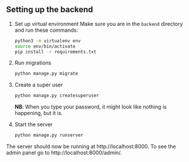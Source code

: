 ## Setting up the backend

1. Set up virtual environment
    Make sure you are in the `backend` directory and run these commands:
    ```bash
    python3 -m virtualenv env
    source env/bin/activate
    pip install -r requirements.txt
    ```

2. Run migrations
    ```bash
    python manage.py migrate
    ```

3. Create a super user
    ```bash
    python manage.py createsuperuser
    ```
    **NB**: When you type your password, it might look like nothing is happening, but it is.

4. Start the server
    ```bash
    python manage.py runserver
    ```

The server should now be running at http://localhost:8000.
To see the admin panel go to http://localhost:8000/admin/.
